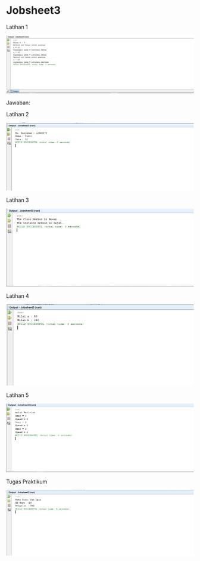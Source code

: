 # Jobsheet3

Latihan 1

![alt text](https://github.com/akuian/Jobsheet3/blob/master/Latihan1.JPG)

Jawaban:



Latihan 2

![alt text](https://github.com/akuian/Jobsheet3/blob/master/Latihan2.JPG)


Latihan 3

![alt text](https://github.com/akuian/Jobsheet3/blob/master/Latihan3.JPG)

Latihan 4

![alt text](https://github.com/akuian/Jobsheet3/blob/master/Latihan4.JPG)

Latihan 5

![alt text](https://github.com/akuian/Jobsheet3/blob/master/Latihan5.JPG)

Tugas Praktikum

![alt text](https://github.com/akuian/Jobsheet3/blob/master/TugasPraktikum.JPG)
